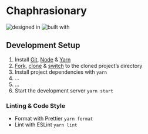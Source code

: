 # Chaphrasionary

![designed in](https://forthebadge.com/images/badges/designed-in-etch-a-sketch.svg)
![built with](https://forthebadge.com/images/badges/built-with-grammas-recipe.svg)

## Development Setup

1. Install [Git](https://git-scm.com/book/en/v2/Getting-Started-Installing-Git),
   [Node](https://nodejs.org/en/download) &amp;
   [Yarn](https://yarnpkg.com/lang/en/docs/install)
2. [Fork](https://docs.github.com/en/github/getting-started-with-github/fork-a-repo),
   [clone](https://docs.github.com/en/github/creating-cloning-and-archiving-repositories/cloning-a-repository)
   &amp;
   [switch](https://alligator.io/workflow/command-line-basics-changing-directories/)
   to the cloned project&rsquo;s directory
3. Install project dependencies with `yarn`
4. ...
5. ...
6. Start the development server `yarn start`

### Linting & Code Style

- Format with Prettier `yarn format`
- Lint with ESLint `yarn lint`
